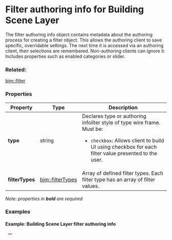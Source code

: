 # Filter authoring info for Building Scene Layer

The filter authoring info object contains metadata about the authoring process for creating a filter object. This allows the authoring client to save specific, overridable settings.  The next time it is accessed via an authoring client, their selections are remembered. Non-authoring clients can ignore it. Includes properties such as enabled categories or slider.

### Related:

[bim::filter](filter.md)
### Properties

| Property | Type | Description |
| --- | --- | --- |
| **type** | string | Declares type or authoring infoilter style of type wire frame.<div>Must be:<ul><li>`checkbox`: Allows client to build UI using checkbox for each filter value presented to the user.</li></ul></div> |
| **filterTypes** | [bim::filterTypes](filterTypes.md) | Array of defined filter types. Each filter type has an array of filter values. |

*Note: properties in **bold** are required*

### Examples 

#### Example: Building Scene Layer filter authoring info 

```json
 "" 
```

